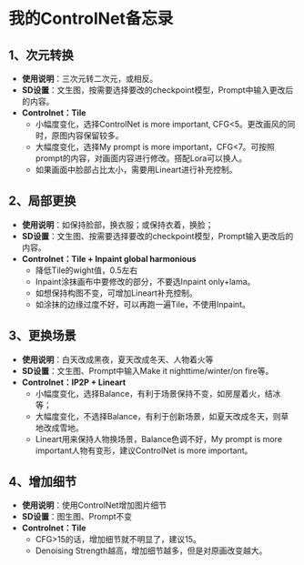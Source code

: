 # 我的ControlNet备忘录
## 1、次元转换
- **使用说明**：三次元转二次元，或相反。
- **SD设置**：文生图，按需要选择要改的checkpoint模型，Prompt中输入更改后的内容。
- **Controlnet：Tile**
   + 小幅度变化，选择ControlNet is more important, CFG<5。更改画风的同时，原图内容保留较多。
   + 大幅度变化，选择My prompt is more important，CFG<7。可按照prompt的内容，对画面内容进行修改。搭配Lora可以换人。
   + 如果画面中脸部占比太小，需要用Lineart进行补充控制。

## 2、局部更换
- **使用说明**：如保持脸部，换衣服；或保持衣着，换脸；
- **SD设置**：文生图、按需要选择要改的checkpoint模型，Prompt输入更改后的内容。
- **Controlnet：Tile + Inpaint global harmonious**
   + 降低Tile的wight值，0.5左右
   + Inpaint涂抹画布中要修改的部分，不要选Inpaint only+lama。
   + 如想保持构图不变，可增加Lineart补充控制。
   + 如涂抹的边缘过度不好，可以再跑一遍Tile，不使用Inpaint。
 
## 3、更换场景
- **使用说明**：白天改成黑夜，夏天改成冬天、人物着火等
- **SD设置**：文生图、Prompt中输入Make it nighttime/winter/on fire等。
- **Controlnet：IP2P + Lineart**
   + 小幅度变化，选择Balance，有利于场景保持不变，如房屋着火，结冰等；
   + 大幅度变化，不选择Balance，有利于创新场景，如夏天改成冬天，则草地改成雪地。
   + Lineart用来保持人物换场景，Balance色调不好，My prompt is more important人物有变形，建议ControlNet is more important。

## 4、增加细节
- **使用说明**：使用ControlNet增加图片细节
- **SD设置**：图生图、Prompt不变
- **Controlnet：Tile**
   + CFG>15的话，增加细节就不明显了，建议15。
   + Denoising Strength越高，增加细节越多，但是对原画改变越大。
